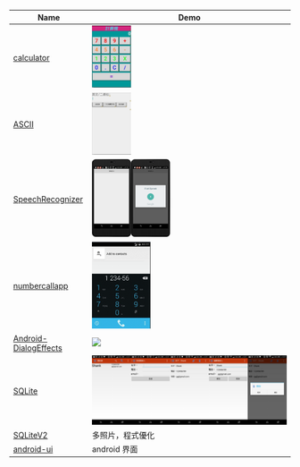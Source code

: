 Name  | Demo
---  | ---
[calculator](https://github.com/yungming/android-calculator.git) |  <img src="/img/calculator.JPG" width="20%">
[ASCII](https://github.com/yungming/android-ASCII.git)| <img src="/img/ASCII.JPG" width="20%">
[SpeechRecognizer](https://github.com/yungming/android-Recognizer.git)| <img src="/img/Recognizer1.png" width="20%"><img src="/img/Recognizer2.png" width="20%">
[numbercallapp](https://github.com/yungming/android-numbercallapp.git)| <img src="/img/numbercallapp.gif" width="30%">
[Android-DialogEffects](https://github.com/yungming/Android-DialogEffects.git)| <img src="/img/DialogEffects.gif" width="30%">
[SQLite](https://github.com/yungming/android-SQLite.git)| <img src="/img/SQLite1.png" width="20%"><img src="/img/SQLite2.png" width="20%"><img src="/img/SQLite3.png" width="20%"><img src="/img/SQLite4.png" width="20%"><img src="/img/SQLite5.png" width="20%">
[SQLiteV2](https://github.com/yungming/android-SQLiteV2.git)| 多照片，程式優化
[android-ui](https://github.com/yungming/awesome-android-ui.git)| android 界面
